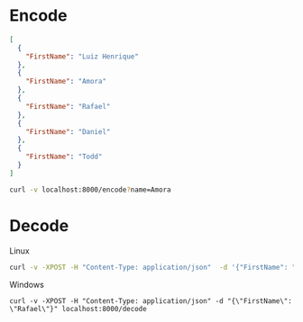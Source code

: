# Encode
```json
[
  {
    "FirstName": "Luiz Henrique"
  },
  {
    "FirstName": "Amora"
  },
  {
    "FirstName": "Rafael"
  },
  {
    "FirstName": "Daniel"
  },
  {
    "FirstName": "Todd"
  }
]  

```

```bash
curl -v localhost:8000/encode?name=Amora
```
# Decode

Linux
```bash
curl -v -XPOST -H "Content-Type: application/json"  -d '{"FirstName": "Rafael"}' localhost:8000/decode
```
Windows
```
curl -v -XPOST -H "Content-Type: application/json" -d "{\"FirstName\": \"Rafael\"}" localhost:8000/decode
```